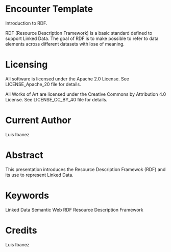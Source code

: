 Encounter Template
==================

Introduction to RDF.

RDF (Resource Description Framework) is a basic standard defined to support
Linked Data. The goal of RDF is to make possible to refer to data elements
across different datasets with lose of meaning.


Licensing
=========

All software is licensed under the Apache 2.0 License.
See LICENSE_Apache_20 file for details.

All Works of Art are licensed under the Creative Commons by Attribution 4.0 License.
See LICENSE_CC_BY_40 file for details.



Current Author
==============

Luis Ibanez


Abstract
========

This presentation introduces the Resource Description Framewok (RDF) and its
use to represent Linked Data.


Keywords
========

Linked Data
Semantic Web
RDF
Resource Description Framework


Credits
=======

Luis Ibanez
